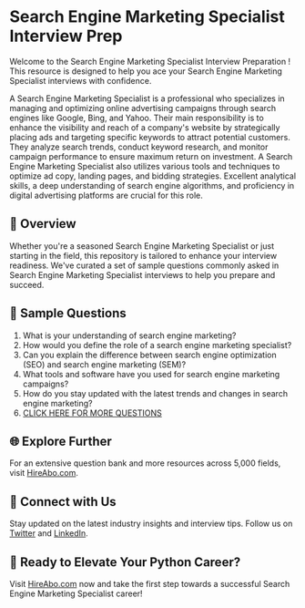 # Search Engine Marketing Specialist Interview Prep

Welcome to the Search Engine Marketing Specialist Interview Preparation ! This resource is designed to help you ace your Search Engine Marketing Specialist interviews with confidence.

A Search Engine Marketing Specialist is a professional who specializes in managing and optimizing online advertising campaigns through search engines like Google, Bing, and Yahoo. Their main responsibility is to enhance the visibility and reach of a company's website by strategically placing ads and targeting specific keywords to attract potential customers. They analyze search trends, conduct keyword research, and monitor campaign performance to ensure maximum return on investment. A Search Engine Marketing Specialist also utilizes various tools and techniques to optimize ad copy, landing pages, and bidding strategies. Excellent analytical skills, a deep understanding of search engine algorithms, and proficiency in digital advertising platforms are crucial for this role.

## 🚀 Overview

Whether you're a seasoned Search Engine Marketing Specialist or just starting in the field, this repository is tailored to enhance your interview readiness. We've curated a set of sample questions commonly asked in Search Engine Marketing Specialist interviews to help you prepare and succeed.

## 📝 Sample Questions

1. What is your understanding of search engine marketing?
2. How would you define the role of a search engine marketing specialist?
3. Can you explain the difference between search engine optimization (SEO) and search engine marketing (SEM)?
4. What tools and software have you used for search engine marketing campaigns?
5. How do you stay updated with the latest trends and changes in search engine marketing?
6. [CLICK HERE FOR MORE QUESTIONS](https://hireabo.com/job/8_3_23/Search%20Engine%20Marketing%20Specialist)

## 🌐 Explore Further

For an extensive question bank and more resources across 5,000 fields, visit [HireAbo.com](https://www.hireabo.com).

## 📱 Connect with Us

Stay updated on the latest industry insights and interview tips. Follow us on [Twitter](https://twitter.com/hireabo) and [LinkedIn](https://www.linkedin.com/in/hire-abo-3609972a8/).

## 🚀 Ready to Elevate Your Python Career?

Visit [HireAbo.com](https://www.hireabo.com) now and take the first step towards a successful Search Engine Marketing Specialist career!